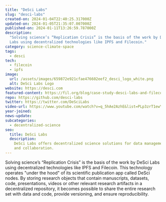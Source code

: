```yaml
---
title: "DeSci Labs"
slug: "desci-labs"
created-on: 2024-01-04T22:40:25.317000Z
updated-on: 2024-01-05T21:35:07.007000Z
published-on: 2024-01-11T13:26:59.787000Z
description:
  "Solving science’s “Replication Crisis” is the basis of the work by DeSci
  Labs using decentralized technologies like IPFS and Filecoin."
category: science-climate-space
tags:
  - desci
tech:
  - filecoin
  - ipfs
image:
  url: /assets/images/659872e921cfae476602eef2_desci_logo_white.png
  alt: DeSci Labs Logo
website: https://desci.com
featured-content: https://fil.org/blog/case-study-desci-labs-and-filecoin-enabling-a-future-of-open-science/
repo: https://github.com/desci-labs
twitter: https://twitter.com/DeSciLabs
video-url: https://www.youtube.com/watch?v=q_5hAe2AzhE&list=PLp3zrT1ewY0micCUXk2G1B1-ukbpuclJy&index=15
year-joined:
news-update:
subcategories:
  - decentralized-science
seo:
  title: DeSci Labs
  description:
    DeSci Labs offers decentralized science solutions for data management
    and collaboration.
---
```


Solving science’s “Replication Crisis” is the basis of the work by DeSci Labs using decentralized technologies like IPFS and Filecoin. This technology operates "under the hood" of its scientific publication app called DeSci nodes. By storing research objects that contain manuscripts, datasets, code, presentations, videos or other relevant research artifacts in a decentralized repository, it becomes possible to share the entire research set with data and code, provide versioning, and ensure reproducibility.
